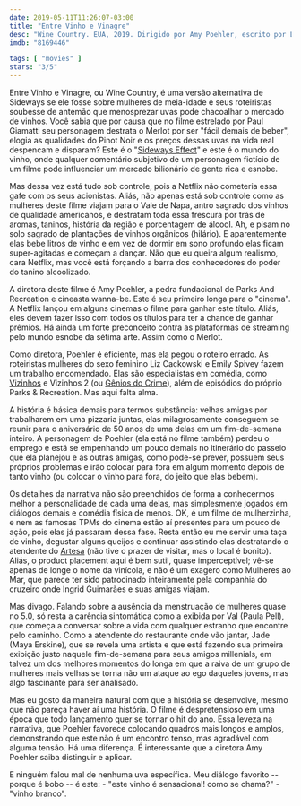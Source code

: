 ```yaml
---
date: 2019-05-11T11:26:07-03:00
title: "Entre Vinho e Vinagre"
desc: "Wine Country. EUA, 2019. Dirigido por Amy Poehler, escrito por Liz Cackowski, Emily Spivey, com Amy Poehler, Rachel Dratch, Ana Gasteyer, Maya Rudolph, Paula Pell, Emily Spivey, Jay Larson, Tina Fey e Maya Erskine."
imdb: "8169446"

tags: [ "movies" ]
stars: "3/5"
---
```

Entre Vinho e Vinagre, ou Wine Country, é uma versão alternativa de Sideways se ele fosse sobre mulheres de meia-idade e seus roteiristas soubesse de antemão que menosprezar uvas pode chacoalhar o mercado de vinhos. Você sabia que por causa que no filme estrelado por Paul Giamatti seu personagem destrata o Merlot por ser "fácil demais de beber", elogia as qualidades do Pinot Noir e os preços dessas uvas na vida real despencam e disparam? Este é o "[Sideways Effect](https://www.google.com/search?q=Sideways+Effect)" e este é o mundo do vinho, onde qualquer comentário subjetivo de um personagem fictício de um filme pode influenciar um mercado bilionário de gente rica e esnobe.

Mas dessa vez está tudo sob controle, pois a Netflix não cometeria essa gafe com os seus acionistas. Aliás, não apenas está sob controle como as mulheres deste filme viajam para o Vale de Napa, antro sagrado dos vinhos de qualidade americanos, e destratam toda essa frescura por trás de aromas, taninos, história da região e porcentagem de álcool. Ah, e pisam no solo sagrado de plantações de vinhos orgânicos (hilário). E aparentemente elas bebe litros de vinho e em vez de dormir em sono profundo elas ficam super-agitadas e começam a dançar. Não que eu queira algum realismo, cara Netflix, mas você está forçando a barra dos conhecedores do poder do tanino alcoolizado.

A diretora deste filme é Amy Poehler, a pedra fundacional de Parks And Recreation e cineasta wanna-be. Este é seu primeiro longa para o "cinema". A Netflix lançou em alguns cinemas o filme para ganhar este título. Aliás, eles devem fazer isso com todos os títulos para ter a chance de ganhar prêmios. Há ainda um forte preconceito contra as plataformas de streaming pelo mundo esnobe da sétima arte. Assim como o Merlot.

Como diretora, Poehler é eficiente, mas ela pegou o roteiro errado. As roteiristas mulheres do sexo feminino Liz Cackowski e Emily Spivey fazem um trabalho encomendado. Elas são especialistas em comédia, como [Vizinhos](/vizinhos) e Vizinhos 2 (ou [Gênios do Crime](/genios-do-crime)), além de episódios do próprio Parks & Recreation. Mas aqui falta alma.

A história é básica demais para termos substância: velhas amigas por trabalharem em uma pizzaria juntas, elas milagrosamente conseguem se reunir para o aniversário de 50 anos de uma delas em um fim-de-semana inteiro. A personagem de Poehler (ela está no filme também) perdeu o emprego e está se empenhando um pouco demais no itinerário do passeio que ela planejou e as outras amigas, como pode-se prever, possuem seus próprios problemas e irão colocar para fora em algum momento depois de tanto vinho (ou colocar o vinho para fora, do jeito que elas bebem).

Os detalhes da narrativa não são preenchidos de forma a conhecermos melhor a personalidade de cada uma delas, mas simplesmente jogados em diálogos demais e comédia física de menos. OK, é um filme de mulherzinha, e nem as famosas TPMs do cinema estão aí presentes para um pouco de ação, pois elas já passaram dessa fase. Resta então eu me servir uma taça de vinho, degustar alguns queijos e continuar assistindo elas destratando o atendente do [Artesa](https://www.artesawinery.com/) (não tive o prazer de visitar, mas o local é bonito). Aliás, o product placement aqui é bem sutil, quase imperceptível; vê-se apenas de longe o nome da vinícola, e não é um exagero como Mulheres ao Mar, que parece ter sido patrocinado inteiramente pela companhia do cruzeiro onde Ingrid Guimarães e suas amigas viajam.

Mas divago. Falando sobre a ausência da menstruação de mulheres quase no 5.0, só resta a carência sintomática como a exibida por Val (Paula Pell), que começa a conversar sobre a vida com qualquer estranho que encontre pelo caminho. Como a atendente do restaurante onde vão jantar, Jade (Maya Erskine), que se revela uma artista e que está fazendo sua primeira exibição justo naquele fim-de-semana para seus amigos millenials, em talvez um dos melhores momentos do longa em que a raiva de um grupo de mulheres mais velhas se torna não um ataque ao ego daqueles jovens, mas algo fascinante para ser analisado.

Mas eu gosto da maneira natural com que a história se desenvolve, mesmo que não pareça haver aí uma história. O filme é despretensioso em uma época que todo lançamento quer se tornar o hit do ano. Essa leveza na narrativa, que Poehler favorece colocando quadros mais longos e amplos, demonstrando que este não é um encontro tenso, mas agradável com alguma tensão. Há uma diferença. É interessante que a diretora Amy Poehler saiba distinguir e aplicar.

E ninguém falou mal de nenhuma uva específica. Meu diálogo favorito -- porque é bobo -- é este: - "este vinho é sensacional! como se chama?" - "vinho branco".
